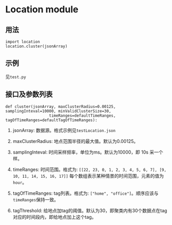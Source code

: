 # Location module

## 用法

    import location
    location.cluster(jsonArray)
    
## 示例

见`test.py`
    
## 接口及参数列表

    def cluster(jsonArray, maxClusterRadius=0.00125, samplingInteval=10000, minValidClusterSize=30,
                       timeRanges=defaultTimeRanges, tagOfTimeRanges=defaultTagOfTimeRanges):

1. jsonArray: 数据源。格式示例见`testLocation.json`
 
2. maxClusterRadius: 地点范围半径的最大值。默认为0.00125。

3. samplingInteval: 时间采样频率，单位为ms。默认为10000，即 10s 采一个样。

4. timeRanges: 时间范围。格式为:  `[[22, 23, 0, 1, 2, 3, 4, 5, 6, 7], [9, 10, 11, 14, 15, 16, 17]]` 每个数组表示某种情景的时间范围，元素的值为`hour`。

5. tagOfTimeRanges: tag列表。格式为: `["home", "office"]`。顺序应该与`timeRanges`保持一致。

6. tagThreshold: 给地点加tag的阈值。默认为30，即聚类内有30个数据点在tag对应的时间段内，即给地点加上这个tag。